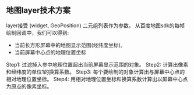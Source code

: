 ## 地图layer技术方案

layer接受 (widget, GeoPosition) 二元组列表作为参数。
从百度地图sdk的每帧绘制回调中，我们可以得到:

- 当前长方形屏幕中的地图显示范围(经纬度坐标)。
- 当前屏幕中心点的地理位置坐标

Step1: 过滤掉入参中地理位置超出当前屏幕显示范围的对象。
Step2: 计算出像素和经纬度的单位1的换算系数。
Step3: 每个要绘制的对象计算出与屏幕中心点的相对地理位置坐标。
Step4: 用相对地理位置坐标和换算系数计算出以屏幕中心点为原点的像素坐标。